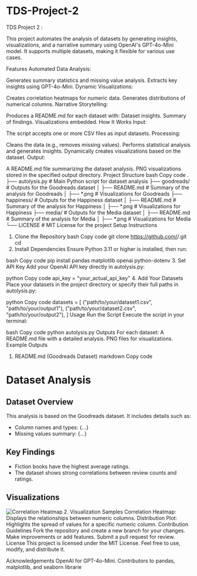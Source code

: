 # TDS-Project-2

TDS Project 2 :

This project automates the analysis of datasets by generating insights, visualizations, and a narrative summary using OpenAI's GPT-4o-Mini model. It supports multiple datasets, making it flexible for various use cases.

Features
Automated Data Analysis:

Generates summary statistics and missing value analysis.
Extracts key insights using GPT-4o-Mini.
Dynamic Visualizations:

Creates correlation heatmaps for numeric data.
Generates distributions of numerical columns.
Narrative Storytelling:

Produces a README.md for each dataset with:
Dataset insights.
Summary of findings.
Visualizations embedded.
How It Works
Input:

The script accepts one or more CSV files as input datasets.
Processing:

Cleans the data (e.g., removes missing values).
Performs statistical analysis and generates insights.
Dynamically creates visualizations based on the dataset.
Output:

A README.md file summarizing the dataset analysis.
PNG visualizations stored in the specified output directory.
Project Structure
bash
Copy code
.
├── autolysis.py       # Main Python script for dataset analysis
├── goodreads/         # Outputs for the Goodreads dataset
│   ├── README.md      # Summary of the analysis for Goodreads
│   ├── *.png          # Visualizations for Goodreads
├── happiness/         # Outputs for the Happiness dataset
│   ├── README.md      # Summary of the analysis for Happiness
│   ├── *.png          # Visualizations for Happiness
├── media/             # Outputs for the Media dataset
│   ├── README.md      # Summary of the analysis for Media
│   ├── *.png          # Visualizations for Media
└── LICENSE            # MIT License for the project
Setup Instructions
1. Clone the Repository
bash
Copy code
git clone https://github.com/<your-username>/<your-repository>.git
cd <your-repository>
2. Install Dependencies
Ensure Python 3.11 or higher is installed, then run:

bash
Copy code
pip install pandas matplotlib openai python-dotenv
3. Set API Key
Add your OpenAI API key directly in autolysis.py:

python
Copy code
api_key = "your_actual_api_key"
4. Add Your Datasets
Place your datasets in the project directory or specify their full paths in autolysis.py:

python
Copy code
datasets = [
    ("path/to/your/dataset1.csv", "path/to/your/output1"),
    ("path/to/your/dataset2.csv", "path/to/your/output2"),
]
Usage
Run the Script
Execute the script in your terminal:

bash
Copy code
python autolysis.py
Outputs
For each dataset:
A README.md file with a detailed analysis.
PNG files for visualizations.
Example Outputs
1. README.md (Goodreads Dataset)
markdown
Copy code
# Dataset Analysis

## Dataset Overview
This analysis is based on the Goodreads dataset. It includes details such as:
- Column names and types: {...}
- Missing values summary: {...}

## Key Findings
- Fiction books have the highest average ratings.
- The dataset shows strong correlations between review counts and ratings.

## Visualizations
![Correlation Heatmap](correlation_heatmap.png)
2. Visualization Samples
Correlation Heatmap:
Displays the relationships between numeric columns.
Distribution Plot:
Highlights the spread of values for a specific numeric column.
Contribution Guidelines
Fork the repository and create a new branch for your changes.
Make improvements or add features.
Submit a pull request for review.
License
This project is licensed under the MIT License. Feel free to use, modify, and distribute it.

Acknowledgements
OpenAI for GPT-4o-Mini.
Contributors to pandas, matplotlib, and seaborn librarie
